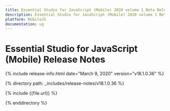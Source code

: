 ```yaml
---
title: Essential Studio for JavaScript (Mobile) 2020 volume 1 Beta Release Notes  
description: Essential Studio for JavaScript (Mobile) 2020 volume 1 Beta Release Notes  
platform: MobileJS
documentation: ug
---
```


# Essential Studio for JavaScript (Mobile)  Release Notes  

{% include release-info.html date="March 9, 2020"  version="v18.1.0.36" %} 


{% directory path: _includes/release-notes/v18.1.0.36 %}

{% include {{file.url}} %}

{% enddirectory %}